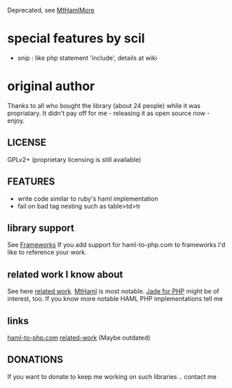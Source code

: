 
Deprecated, see [MtHamlMore](https://github.com/scil/MtHamlMore)

# special features by scil

- snip : like php statement 'include', details at wiki


# original author

Thanks to all who bought the library (about 24 people) while it was propriatary.
It didn't pay off for me - releasing it as open source now - enjoy.

## LICENSE
GPLv2+
(proprietary licensing is still available)

## FEATURES
- write code similar to ruby's haml implementation
- fail on bad tag nesting such as table>td>tr

## library support
See [Frameworks](http://haml-to-php.com/en_EN/frameworks.html)
If you add support for haml-to-php.com to frameworks I'd like to reference your work.

## related work I know about
See here [related work](http://haml-to-php.com/en_EN/related%20work.html).
[MtHaml](https://github.com/arnaud-lb/MtHaml) is most notable.
[Jade for PHP](https://github.com/everzet/jade.php) might be of interest, too.
If you know more notable HAML PHP implementations tell me

## links
[haml-to-php.com](http://haml-to-php.com)
[related-work](http://haml-to-php.com/en_EN/related%20work.html) (Maybe outdated)

## DONATIONS
If you want to donate to keep me working on such libraries .. contact me
